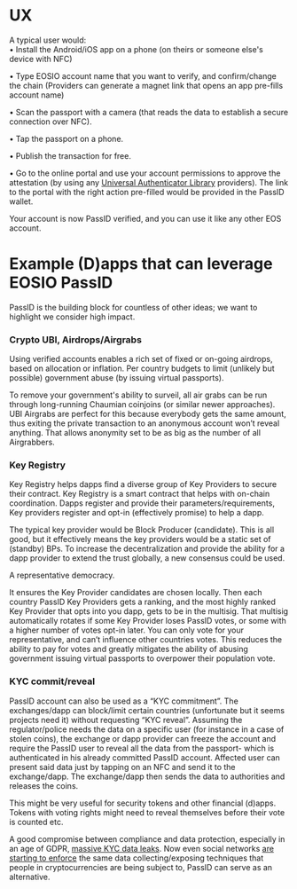 # UX

A typical user would:  
• Install the Android/iOS app on a phone (on theirs or someone else's device with NFC)

• Type EOSIO account name that you want to verify, and confirm/change the chain (Providers can generate a magnet link that opens an app pre-fills account name)

• Scan the passport with a camera (that reads the data to establish a secure connection over NFC).

• Tap the passport on a phone.

• Publish the transaction for free.

• Go to the online portal and use your account permissions to approve the attestation (by using any [Universal Authenticator Library](https://github.com/EOSIO/universal-authenticator-library) providers). The link to the portal with the right action pre-filled would be provided in the PassID wallet. 
  
Your account is now PassID verified, and you can use it like any other EOS account.

# Example (D)apps that can leverage EOSIO PassID

PassID is the building block for countless of other ideas; we want to highlight we consider high impact.

  

### Crypto UBI, Airdrops/Airgrabs

Using verified accounts enables a rich set of fixed or on-going airdrops, based on allocation or inflation. Per country budgets to limit (unlikely but possible) government abuse (by issuing virtual passports).

  

To remove your government's ability to surveil, all air grabs can be run through long-running Chaumian coinjoins (or similar newer approaches). UBI Airgrabs are perfect for this because everybody gets the same amount, thus exiting the private transaction to an anonymous account won’t reveal anything. That allows anonymity set to be as big as the number of all Airgrabbers.  
  

### Key Registry

Key Registry helps dapps find a diverse group of Key Providers to secure their contract. Key Registry is a smart contract that helps with on-chain coordination. Dapps register and provide their parameters/requirements, Key providers register and opt-in (effectively promise) to help a dapp.  
  
The typical key provider would be Block Producer (candidate). This is all good, but it effectively means the key providers would be a static set of (standby) BPs. To increase the decentralization and provide the ability for a dapp provider to extend the trust globally, a new consensus could be used.

A representative democracy.

It ensures the Key Provider candidates are chosen locally. Then each country PassID Key Providers gets a ranking, and the most highly ranked Key Provider that opts into you dapp, gets to be in the multisig. That multisig automatically rotates if some Key Provider loses PassID votes, or some with a higher number of votes opt-in later. You can only vote for your representative, and can’t influence other countries votes. This reduces the ability to pay for votes and greatly mitigates the ability of abusing government issuing virtual passports to overpower their population vote.  
  

### KYC commit/reveal

PassID account can also be used as a “KYC commitment”. The exchanges/dapp can block/limit certain countries (unfortunate but it seems projects need it) without requesting “KYC reveal”. Assuming the regulator/police needs the data on a specific user (for instance in a case of stolen coins), the exchange or dapp provider can freeze the account and require the PassID user to reveal all the data from the passport- which is authenticated in his already committed PassID account. Affected user can present said data just by tapping on an NFC and send it to the exchange/dapp. The exchange/dapp then sends the data to authorities and releases the coins.

  

This might be very useful for security tokens and other financial (d)apps. Tokens with voting rights might need to reveal themselves before their vote is counted etc.

  
A good compromise between compliance and data protection, especially in an age of GDPR, [massive KYC data leaks](https://www.coindesk.com/binance-kyc-issue). Now even social networks [are starting to enforce](https://twitter.com/davidebbo/status/1178098665073737728) the same data collecting/exposing techniques that people in cryptocurrencies are being subject to, PassID can serve as an alternative.
